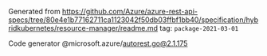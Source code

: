 Generated from https://github.com/Azure/azure-rest-api-specs/tree/80e4e1b77162711ca1123042f50db03ffbf1bb40/specification/hybridkubernetes/resource-manager/readme.md tag: `package-2021-03-01`

Code generator @microsoft.azure/autorest.go@2.1.175


